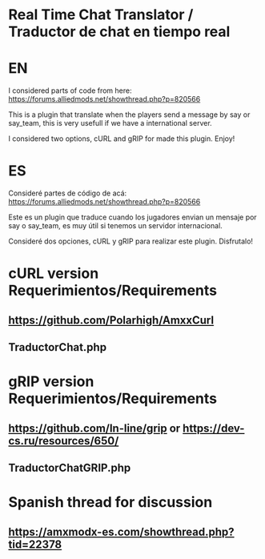 # Real Time Chat Translator / Traductor de chat en tiempo real

# EN
I considered parts of code from here: https://forums.alliedmods.net/showthread.php?p=820566

This is a plugin that translate when the players send a message by say or say_team, this is very usefull if we have a international server.

I considered two options, cURL and gRIP for made this plugin. Enjoy!

# ES
Consideré partes de código de acá: https://forums.alliedmods.net/showthread.php?p=820566

Este es un plugin que traduce cuando los jugadores envian un mensaje por say o say_team, es muy útil si tenemos un servidor internacional.

Consideré dos opciones, cURL y gRIP para realizar este plugin. Disfrutalo!

# cURL version Requerimientos/Requirements
## https://github.com/Polarhigh/AmxxCurl
## TraductorChat.php

# gRIP version Requerimientos/Requirements
## https://github.com/In-line/grip or https://dev-cs.ru/resources/650/
## TraductorChatGRIP.php

# Spanish thread for discussion
## https://amxmodx-es.com/showthread.php?tid=22378
